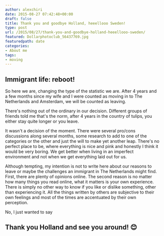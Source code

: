```yaml
---
author: alexchiri
date: 2015-08-27 07:42:48+00:00
draft: false
title: Thank you and goodbye Holland, heeellooo Sweden!
type: post
url: /2015/08/27/thank-you-and-goodbye-holland-heeellooo-sweden/
featured: Dollarphotoclub_56437769.jpg
featuredpath: date
categories:
- About me
tags:
- moving
---
```


## Immigrant life: reboot!


So here we are, changing the type of the statistic we are. After 4 years and a few months since my wife and I were counted as moving in to The Netherlands and Amsterdam, we will be counted as leaving.

There's nothing out of the ordinary in our decision. Different groups of friends told me that's the norm, after 4 years in the country of tulips, you either stay quite longer or you leave.

It wasn't a decision of the moment. There were several pro/cons discussions along several months, some research to add to one of the categories or the other and just the will to make yet another leap. There's no perfect place to be, where everything is nice and pink and honestly I think it would be very boring. We get better when living in an imperfect environment and not when we get everything laid out for us.

Although tempting, my intention is not to write here about our reasons to leave or maybe the challenges an immigrant in The Netherlands might find. First, there are plenty of opinions online. The second reason is no matter how many things you read online, what it matters is your own experience. There is simply no other way to know if you like or dislike something, other than experiencing it. All the things written by others are subjective to their own feelings and most of the times are accentuated by their own perception.

No, I just wanted to say


## Thank you Holland and see you around! 😊
